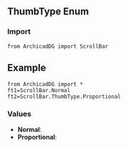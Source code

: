 ## ThumbType Enum

### Import
```
from ArchicadDG import ScrollBar
``` 

## Example
```
from ArchicadDG import *
ft1=ScrollBar.Normal
ft2=ScrollBar.ThumbType.Proportional
```

### Values
* **Normal**:
* **Proportional**: